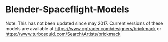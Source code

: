 # Blender-Spaceflight-Models

Note: This has not been updated since may 2017. Current versions of these models are available at https://www.cgtrader.com/designers/brickmack or https://www.turbosquid.com/Search/Artists/brickmack

